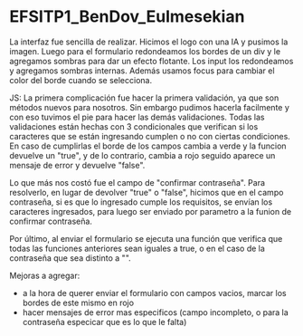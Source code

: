 # EFSITP1_BenDov_Eulmesekian

La interfaz fue sencilla de realizar. Hicimos el logo con una IA y pusimos la imagen. Luego para el formulario redondeamos los bordes de un div y le agregamos sombras para dar un efecto flotante. Los input los redondeamos y agregamos sombras internas. Además usamos focus para cambiar el color del borde cuando se selecciona. 

JS:
La primera complicación fue hacer la primera validación, ya que son métodos nuevos para nosotros. Sin embargo pudimos hacerla facilmente y con eso tuvimos el pie para hacer las demás validaciones. 
Todas las validaciones están hechas con 3 condicionales que verifican si los caracteres que se están ingresando cumplen o no con ciertas condiciones. En caso de cumplirlas el borde de los campos cambia a verde y la funcion devuelve un "true", y de lo contrario, cambia a rojo seguido aparece un mensaje de error y devuelve "false". 

Lo que más nos costó fue el campo de "confirmar contraseña". Para resolverlo, en lugar de devolver "true" o "false", hicimos que en el campo contraseña, si es que lo ingresado cumple los requisitos, se envían los caracteres ingresados, para luego ser enviado por parametro a la funion de confirmar contraseña. 

Por último, al enviar el formulario se ejecuta una función que verifica que todas las funciones anteriores sean iguales a true, o en el caso de la contraseña que sea distinto a "". 


Mejoras a agregar:
- a la hora de querer enviar el formulario con campos vacios, marcar los bordes de este mismo en rojo
- hacer mensajes de error mas especificos (campo incompleto, o para la contraseña especicar que es lo que le falta)


